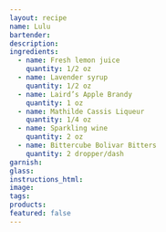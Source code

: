 ```yaml
---
layout: recipe
name: Lulu
bartender:
description:
ingredients:
  - name: Fresh lemon juice
    quantity: 1/2 oz
  - name: Lavender syrup
    quantity: 1/2 oz
  - name: Laird’s Apple Brandy
    quantity: 1 oz
  - name: Mathilde Cassis Liqueur
    quantity: 1/4 oz
  - name: Sparkling wine
    quantity: 2 oz
  - name: Bittercube Bolivar Bitters
    quantity: 2 dropper/dash
garnish:
glass:
instructions_html:
image:
tags:
products:
featured: false
---
```



